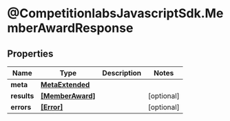 # @CompetitionlabsJavascriptSdk.MemberAwardResponse

## Properties

Name | Type | Description | Notes
------------ | ------------- | ------------- | -------------
**meta** | [**MetaExtended**](MetaExtended.md) |  | 
**results** | [**[MemberAward]**](MemberAward.md) |  | [optional] 
**errors** | [**[Error]**](Error.md) |  | [optional] 


